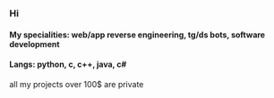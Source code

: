 ### Hi
#### My specialities: web/app reverse engineering, tg/ds bots, software development
#### Langs: python, c, c++, java, c#
all my projects over 100$ are private
